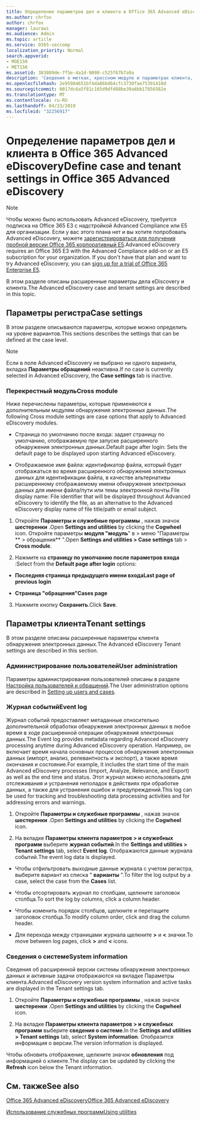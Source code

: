 ```yaml
---
title: Определение параметров дел и клиента в Office 365 Advanced eDiscovery
ms.author: chrfox
author: chrfox
manager: laurawi
ms.audience: Admin
ms.topic: article
ms.service: O365-seccomp
localization_priority: Normal
search.appverid:
- MOE150
- MET150
ms.assetid: 383809de-7f5e-4a1d-9098-c525f67b7a9a
description: 'Сведения о метках, кроссном модуле и параметрах клиента, которые можно определить на уровне вариантов в Office 365 Advanced eDiscovery.  '
ms.openlocfilehash: 2e95984651bf4da86bd64cfc3730fae75391410d
ms.sourcegitcommit: 0017dc6a5f81c165d9dfd88be39a6bb17856582e
ms.translationtype: MT
ms.contentlocale: ru-RU
ms.lasthandoff: 04/23/2019
ms.locfileid: "32256917"
---
```

# <a name="define-case-and-tenant-settings-in-office-365-advanced-ediscovery"></a><span data-ttu-id="406b2-103">Определение параметров дел и клиента в Office 365 Advanced eDiscovery</span><span class="sxs-lookup"><span data-stu-id="406b2-103">Define case and tenant settings in Office 365 Advanced eDiscovery</span></span>

> [!NOTE]
> <span data-ttu-id="406b2-p101">Чтобы можно было использовать Advanced eDiscovery, требуется подписка на Office 365 E3 с надстройкой Advanced Compliance или E5 для организации. Если у вас этого плана нет и вы хотите попробовать Advanced eDiscovery, можете [зарегистрироваться для получения пробной версии Office 365 корпоративный E5](https://go.microsoft.com/fwlink/p/?LinkID=698279).</span><span class="sxs-lookup"><span data-stu-id="406b2-p101">Advanced eDiscovery requires an Office 365 E3 with the Advanced Compliance add-on or an E5 subscription for your organization. If you don't have that plan and want to try Advanced eDiscovery, you can [sign up for a trial of Office 365 Enterprise E5](https://go.microsoft.com/fwlink/p/?LinkID=698279).</span></span> 
  
<span data-ttu-id="406b2-106">В этом разделе описаны расширенные параметры дела eDiscovery и клиента.</span><span class="sxs-lookup"><span data-stu-id="406b2-106">The Advanced eDiscovery case and tenant settings are described in this topic.</span></span>
  
## <a name="case-settings"></a><span data-ttu-id="406b2-107">Параметры регистра</span><span class="sxs-lookup"><span data-stu-id="406b2-107">Case settings</span></span>

<span data-ttu-id="406b2-108">В этом разделе описываются параметры, которые можно определить на уровне вариантов.</span><span class="sxs-lookup"><span data-stu-id="406b2-108">This sections describes the settings that can be defined at the case level.</span></span>
  
> [!NOTE]
> <span data-ttu-id="406b2-109">Если в поле Advanced eDiscovery не выбрано ни одного варианта, вкладка **Параметры обращений** неактивна.</span><span class="sxs-lookup"><span data-stu-id="406b2-109">If no case is currently selected in Advanced eDiscovery, the **Case settings** tab is inactive.</span></span> 
  
### <a name="cross-module"></a><span data-ttu-id="406b2-110">Перекрестный модуль</span><span class="sxs-lookup"><span data-stu-id="406b2-110">Cross module</span></span>

<span data-ttu-id="406b2-111">Ниже перечислены параметры, которые применяются к дополнительным модулям обнаружения электронных данных.</span><span class="sxs-lookup"><span data-stu-id="406b2-111">The following Cross module settings are case options that apply to Advanced eDiscovery modules.</span></span>
  
- <span data-ttu-id="406b2-112">Страница по умолчанию после входа: задает страницу по умолчанию, отображаемую при запуске расширенного обнаружения электронных данных.</span><span class="sxs-lookup"><span data-stu-id="406b2-112">Default page after login: Sets the default page to be displayed upon starting Advanced eDiscovery.</span></span>
    
- <span data-ttu-id="406b2-113">Отображаемое имя файла: идентификатор файла, который будет отображаться во время расширенного обнаружения электронных данных для идентификации файла, в качестве альтернативы расширенному отображаемому имени обнаружения электронных данных для имени файла/пути или темы электронной почты.</span><span class="sxs-lookup"><span data-stu-id="406b2-113">File display name: File identifier that will be displayed throughout Advanced eDiscovery to identify the file, as an alternative to the Advanced eDiscovery display name of file title/path or email subject.</span></span>
    
1. <span data-ttu-id="406b2-114">Откройте **Параметры и служебные программы** , нажав значок **шестеренки** .</span><span class="sxs-lookup"><span data-stu-id="406b2-114">Open **Settings and utilities** by clicking the **Cogwheel** icon.</span></span> <span data-ttu-id="406b2-115">Откройте параметры **модуля "модуль**" в \> меню "Параметры \*\* \> обращения\*\* ".</span><span class="sxs-lookup"><span data-stu-id="406b2-115">Open **Settings and utilities \> Case settings** tab \> **Cross module**.</span></span> 
    
2. <span data-ttu-id="406b2-116">Нажмите на **страницу по умолчанию после параметров входа** :</span><span class="sxs-lookup"><span data-stu-id="406b2-116">Select from the **Default page after login** options:</span></span> 
    
  - <span data-ttu-id="406b2-117">**Последняя страница предыдущего имени входа**</span><span class="sxs-lookup"><span data-stu-id="406b2-117">**Last page of previous login**</span></span>
    
  - <span data-ttu-id="406b2-118">**Страница "обращения"**</span><span class="sxs-lookup"><span data-stu-id="406b2-118">**Cases page**</span></span>
    
3. <span data-ttu-id="406b2-119">Нажмите кнопку **Сохранить**.</span><span class="sxs-lookup"><span data-stu-id="406b2-119">Click **Save**.</span></span>
    
## <a name="tenant-settings"></a><span data-ttu-id="406b2-120">Параметры клиента</span><span class="sxs-lookup"><span data-stu-id="406b2-120">Tenant settings</span></span>

<span data-ttu-id="406b2-121">В этом разделе описаны расширенные параметры клиента обнаружения электронных данных.</span><span class="sxs-lookup"><span data-stu-id="406b2-121">The Advanced eDiscovery Tenant settings are described in this section.</span></span>
  
### <a name="user-administration"></a><span data-ttu-id="406b2-122">Администрирование пользователей</span><span class="sxs-lookup"><span data-stu-id="406b2-122">User administration</span></span>

<span data-ttu-id="406b2-123">Параметры администрирования пользователей описаны в разделе [Настройка пользователей и обращений](set-up-users-and-cases-in-advanced-ediscovery.md).</span><span class="sxs-lookup"><span data-stu-id="406b2-123">The User administration options are described in [Setting up users and cases](set-up-users-and-cases-in-advanced-ediscovery.md).</span></span>
  
### <a name="event-log"></a><span data-ttu-id="406b2-124">Журнал событий</span><span class="sxs-lookup"><span data-stu-id="406b2-124">Event log</span></span>

<span data-ttu-id="406b2-125">Журнал событий предоставляет метаданные относительно дополнительной обработки обнаружения электронных данных в любое время в ходе расширенной операции обнаружения электронных данных.</span><span class="sxs-lookup"><span data-stu-id="406b2-125">The Event log provides metadata regarding Advanced eDiscovery processing anytime during Advanced eDiscovery operation.</span></span> <span data-ttu-id="406b2-126">Например, он включает время начала основных процессов обнаружения электронных данных (импорт, анализ, релевантность и экспорт), а также время окончания и состояние.</span><span class="sxs-lookup"><span data-stu-id="406b2-126">For example, it includes the start time of the main Advanced eDiscovery processes (Import, Analyze, Relevance, and Export) as well as the end time and status.</span></span> <span data-ttu-id="406b2-127">Этот журнал можно использовать для отслеживания и устранения неполадок в действиях при обработке данных, а также для устранения ошибок и предупреждений.</span><span class="sxs-lookup"><span data-stu-id="406b2-127">This log can be used for tracking and troubleshooting data processing activities and for addressing errors and warnings.</span></span>
  
1. <span data-ttu-id="406b2-128">Откройте **Параметры и служебные программы** , нажав значок **шестеренки** .</span><span class="sxs-lookup"><span data-stu-id="406b2-128">Open **Settings and utilities** by clicking the **Cogwheel** icon.</span></span> 
    
2. <span data-ttu-id="406b2-129">На вкладке **Параметры клиента параметров \> и служебных программ** выберите **журнал событий**.</span><span class="sxs-lookup"><span data-stu-id="406b2-129">In the **Settings and utilities \> Tenant settings** tab, select **Event log**.</span></span> <span data-ttu-id="406b2-130">Отображаются данные журнала событий.</span><span class="sxs-lookup"><span data-stu-id="406b2-130">The event log data is displayed.</span></span>
    
  - <span data-ttu-id="406b2-131">Чтобы отфильтровать выходные данные журнала с учетом регистра, выберите вариант из списка " **варианты** ".</span><span class="sxs-lookup"><span data-stu-id="406b2-131">To filter the log output by a case, select the case from the **Cases** list.</span></span> 
    
  - <span data-ttu-id="406b2-132">Чтобы отсортировать журнал по столбцам, щелкните заголовок столбца.</span><span class="sxs-lookup"><span data-stu-id="406b2-132">To sort the log by columns, click a column header.</span></span> 
    
  - <span data-ttu-id="406b2-133">Чтобы изменить порядок столбцов, щелкните и перетащите заголовок столбца.</span><span class="sxs-lookup"><span data-stu-id="406b2-133">To modify column order, click and drag the column header.</span></span>
    
  - <span data-ttu-id="406b2-134">Для перехода между страницами журнала щелкните **\>** и **\<** значки.</span><span class="sxs-lookup"><span data-stu-id="406b2-134">To move between log pages, click **\>** and **\<** icons.</span></span> 
    
### <a name="system-information"></a><span data-ttu-id="406b2-135">Сведения о системе</span><span class="sxs-lookup"><span data-stu-id="406b2-135">System information</span></span>

<span data-ttu-id="406b2-136">Сведения об расширенной версии системы обнаружения электронных данных и активные задачи отображаются на вкладке Параметры клиента.</span><span class="sxs-lookup"><span data-stu-id="406b2-136">Advanced eDiscovery version system information and active tasks are displayed in the Tenant settings tab.</span></span>
  
1. <span data-ttu-id="406b2-137">Откройте **Параметры и служебные программы** , нажав значок **шестеренки** .</span><span class="sxs-lookup"><span data-stu-id="406b2-137">Open **Settings and utilities** by clicking the **Cogwheel** icon.</span></span> 
    
2. <span data-ttu-id="406b2-138">На вкладке **Параметры клиента параметров \> и служебных программ** выберите **сведения о системе**.</span><span class="sxs-lookup"><span data-stu-id="406b2-138">In the **Settings and utilities \> Tenant settings** tab, select **System information**.</span></span> <span data-ttu-id="406b2-139">Отобразится информация о версии.</span><span class="sxs-lookup"><span data-stu-id="406b2-139">The version information is displayed.</span></span>
    
<span data-ttu-id="406b2-140">Чтобы обновить отображение, щелкните значок **обновления** под информацией о клиенте.</span><span class="sxs-lookup"><span data-stu-id="406b2-140">The display can be updated by clicking the **Refresh** icon below the Tenant information.</span></span> 
  
## <a name="see-also"></a><span data-ttu-id="406b2-141">См. также</span><span class="sxs-lookup"><span data-stu-id="406b2-141">See also</span></span>

[<span data-ttu-id="406b2-142">Office 365 Advanced eDiscovery</span><span class="sxs-lookup"><span data-stu-id="406b2-142">Office 365 Advanced eDiscovery</span></span>](office-365-advanced-ediscovery.md)
  
[<span data-ttu-id="406b2-143">Использование служебных программ</span><span class="sxs-lookup"><span data-stu-id="406b2-143">Using utilities</span></span>](use-advanced-ediscovery-utilities.md)

